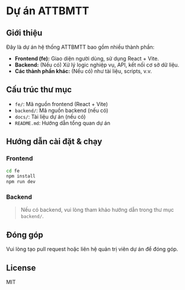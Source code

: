 # Dự án ATTBMTT

## Giới thiệu

Đây là dự án hệ thống ATTBMTT bao gồm nhiều thành phần:
- **Frontend (fe):** Giao diện người dùng, sử dụng React + Vite.
- **Backend:** (Nếu có) Xử lý logic nghiệp vụ, API, kết nối cơ sở dữ liệu.
- **Các thành phần khác:** (Nếu có) như tài liệu, scripts, v.v.

## Cấu trúc thư mục

- `fe/`: Mã nguồn frontend (React + Vite)
- `backend/`: Mã nguồn backend (nếu có)
- `docs/`: Tài liệu dự án (nếu có)
- `README.md`: Hướng dẫn tổng quan dự án

## Hướng dẫn cài đặt & chạy

### Frontend

```bash
cd fe
npm install
npm run dev
```

### Backend

> Nếu có backend, vui lòng tham khảo hướng dẫn trong thư mục `backend/`.

## Đóng góp

Vui lòng tạo pull request hoặc liên hệ quản trị viên dự án để đóng góp.

## License

MIT
